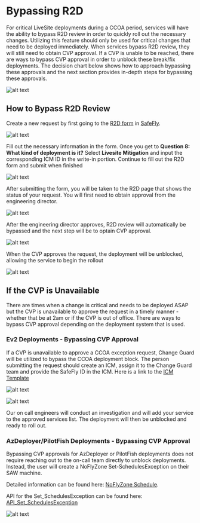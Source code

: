 # Bypassing R2D

For critical LiveSite deployments during a CCOA period, services will have the ability to bypass R2D review in order to quickly roll out the necessary changes. Utilizing this feature should only be used for critical changes that need to be deployed immediately. When services bypass R2D review, they will still need to obtain CVP approval. If a CVP is unable to be reached, there are ways to bypass CVP approval in order to unblock these break/fix deployments. The decision chart below shows how to approach bypassing these approvals and the next section provides in-depth steps for bypassing these approvals. 

![alt text](media/BypassR2D.png)

## How to Bypass R2D Review

Create a new request by first going to the [R2D form](https://safeflywebapp.azurewebsites.net/safe-fly-request/r2d/new) in [SafeFly](https://safeflywebapp.azurewebsites.net/safe-fly-request/r2d).

![alt text](media/SF_7.png)

Fill out the necessary information in the form. Once you get to **Question 8: What kind of deployment is it?** Select **Livesite Mitigation** and input the corresponding ICM ID in the write-in portion. Continue to fill out the R2D form and submit when finished

![alt text](media/SF_8.png)

After submitting the form, you will be taken to the R2D page that shows the status of your request. You will first need to obtain approval from the engineering director.

![alt text](media/SF_9.png)

After the engineering director approves, R2D review will automatically be bypassed and the next step will be to optain CVP approval.

![alt text](media/SF_10.png)

When the CVP approves the request, the deployment will be unblocked, allowing the service to begin the rollout

![alt text](media/SF_11.png)

## If the CVP is Unavailable

There are times when a change is critical and needs to be deployed ASAP but the CVP is unavailable to approve the request in a timely manner - whether that be at 2am or if the CVP is out of office. There are ways to bypass CVP approval depending on the deployment system that is used.

### Ev2 Deployments - Bypassing CVP Approval

If a CVP is unavailable to approve a CCOA exception request, Change Guard will be utilized to bypass the CCOA deployment block. The person submitting the request should create an ICM, assign it to the Change Guard team and provide the SafeFly ID in the ICM. Here is a link to the [ICM Template](https://portal.microsofticm.com/imp/v3/incidents/create?tmpl=Q3x1H3)

![alt text](media/SF_12.png)

![alt text](media/SF_13.png)

Our on call engineers will conduct an investigation and will add your service to the approved services list. The deployment will then be unblocked and ready to roll out.

### AzDeployer/PilotFish Deployments - Bypassing CVP Approval

Bypassing CVP approvals for AzDeployer or PilotFish deployments does not require reaching out to the on-call team directly to unblock deployments. Instead, the user will create a NoFlyZone Set-SchedulesException on their SAW machine. 

Detailed information can be found here: [NoFlyZone Schedule](https://msazure.visualstudio.com/AzureWiki/_wiki/wikis/AzureWiki.wiki/3335/Platform-NoFlyZone-Scheduling?anchor=1.-how-to-bypass-noflyzone-schedule-for-critical-or-security-fixes). 

API for the Set_SchedulesException can be found here: [API_Set_SchedulesException](https://msazure.visualstudio.com/AzureWiki/_wiki/wikis/AzureWiki.wiki/52501/API_Set_SchedulesException)

![alt text](media/SF_14.png)
